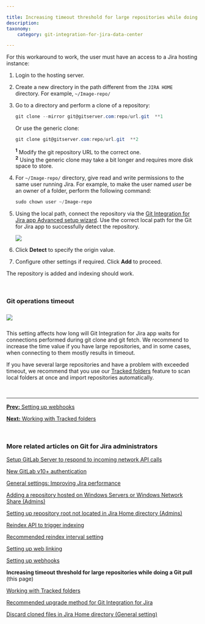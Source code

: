 ```yaml
---

title: Increasing timeout threshold for large repositories while doing a Git pull
description:
taxonomy:
    category: git-integration-for-jira-data-center

---
```


For this workaround to work, the user must have an access to a Jira hosting instance:

1.  Login to the hosting server.

2.  Create a new directory in the path different from the `JIRA HOME` directory. For example, `~/Image-repo/`

3.  Go to a directory and perform a clone of a repository:

    ```powershell
    git clone --mirror git@gitserver.com:repo/url.git  **1
    ```

    Or use the generic clone:

    ```powershell
    git clone git@gitserver.com:repo/url.git  **2
    ```

    <sup><b>1</b></sup> Modify the git repository URL to the correct one.<br>
    <sup><b>2</b></sup> Using the generic clone may take a bit longer and requires more disk space to store.

4.  For `~/Image-repo/` directory, give read and write permissions to the same user running Jira.
    For example, to make the user named _user_ be an owner of a folder, perform the following command:

    ```powershell
    sudo chown user ~/Image-repo
    ```

5.  Using the local path, connect the repository via the [Git Integration for Jira app Advanced setup wizard](/git-integration-for-jira-data-center/connecting-a-repository-via-advanced-setup-gij-self-managed). Use the correct local path for the Git for Jira app to successfully detect the repository.

    ![](/wp-content/uploads/gij-connect-git-repo-advanced-local-path-c.png)

6.  Click **Detect** to specify the origin value.

7.  Configure other settings if required. Click **Add** to proceed.


The repository is added and indexing should work.

&nbsp;

### Git operations timeout

<img src='/wp-content/uploads/gij-git-serverdc-repo-cfg-git-operations-timeout.png' style='display:block;margin:25px auto;max-width:100%' />

This setting affects how long will Git Integration for Jira app waits for connections performed during git clone and git fetch. We recommend to increase the time value if you have large repositories, and in some cases, when connecting to them mostly results in timeout.

<div class="bbb-callout bbb--tip">
    <div class="irow">
    <div class="ilogobox">
        <span class="logoimg"></span>
    </div>
    <div class="imsgbox">
        If you have several large repositories and have a problem with exceeded timeout, we recommend that you use our <a href='/git-integration-for-jira-data-center/working-with-tracked-folders'>Tracked folders</a> feature to scan local folders at once and import repositories automatically.
    </div>
    </div>
</div>

&nbsp;
* * *

[**Prev:** Setting up webhooks](/git-integration-for-jira-data-center/setting-up-webhooks-gij-self-managed)

[**Next:** Working with Tracked folders](/git-integration-for-jira-data-center/working-with-tracked-folders-gij-self-managed)

&nbsp;

### More related articles on Git for Jira administrators

[Setup GitLab Server to respond to incoming network API calls](/git-integration-for-jira-data-center/setup-gitLab-server-to-respond-to-incoming-network-API-calls-gij-self-managed)

[New GitLab v10+ authentication](/git-integration-for-jira-data-center/New-GitLab-v10-authentication-gij-self-managed)

[General settings: Improving Jira performance](/git-integration-for-jira-data-center/general-settings-Improving-Jira-performance-gij-self-managed)

[Adding a repository hosted on Windows Servers or Windows Network Share (Admins)](/git-integration-for-jira-data-center/adding-a-repository-hosted-on-windows-servers-or-windows-network-share-(admins)-gij-self-managed)

[Setting up repository root not located in Jira Home directory (Admins)](/git-integration-for-jira-data-center/setting-up-repository-root-not-located-in-Jira-Home-directory-(admins)-gij-self-managed)

[Reindex API to trigger indexing](/git-integration-for-jira-data-center/reindex-API-to-trigger-indexing-gij-self-managed)

[Recommended reindex interval setting](/git-integration-for-jira-data-center/recommended-reindex-interval-setting-gij-self-managed)

[Setting up web linking](/git-integration-for-jira-data-center/setting-up-web-linking-gij-self-managed)

[Setting up webhooks](/git-integration-for-jira-data-center/setting-up-webhooks-gij-self-managed)

**Increasing timeout threshold for large repositories while doing a Git pull** (this page)

[Working with Tracked folders](/git-integration-for-jira-data-center/working-with-Tracked-folders-gij-self-managed)

[Recommended upgrade method for Git Integration for Jira](/git-integration-for-jira-data-center/recommended-upgrade-method-for-git-integration-for-jira-gij-self-managed)

[Discard cloned files in Jira Home directory (General setting)](/git-integration-for-jira-data-center/discard-cloned-files-in-Jira-Home-directory-(general-setting)-gij-self-managed)

